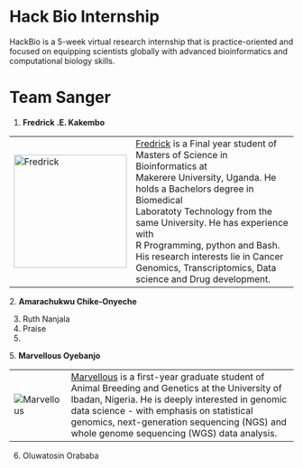 # **Hack Bio Internship**
HackBio is a 5-week virtual research internship that is practice-oriented and focused on equipping scientists globally with advanced bioinformatics and computational biology skills.
# **Team Sanger**

[comment]: <> (Fredrick's Profile)
1. **Fredrick .E. Kakembo**  
<table>
  <tr>
    <td><img src="https://avatars.githubusercontent.com/u/42891354?v=4" alt="Fredrick" width="200" height="200" /></td>
    <td><a href="https://www.linkedin.com/in/fredrick-e-kakembo-53b36b120">Fredrick</a> is a Final year student of Masters of Science in Bioinformatics at<br \>Makerere University, Uganda. He holds a Bachelors degree in Biomedical<br \>Laboratoty Technology from the same University. He has experience with <br \>R Programming, python and Bash. His research interests lie in Cancer<br \>Genomics, Transcriptomics, Data science and Drug development.<br /\></td>
  </tr>
</table>

[comment]: <> (Amarachukwu's profile)
2. **Amarachukwu Chike-Onyeche**

3. Ruth Nanjala
4. Praise
5. 
[comment]: <> (Marvellous' Profile)
5.  **Marvellous Oyebanjo**
<table>
  <tr>
    <td><img src="" alt="Marvellous" /></td>
    <td><a href="www.linkedin.com/in/marvellous-oyebanjo">Marvellous</a> is a first-year graduate student of Animal Breeding and Genetics at the University of Ibadan, Nigeria. He is deeply interested in genomic data science - with emphasis on statistical genomics, next-generation sequencing (NGS) and whole genome sequencing (WGS) data analysis.<br /\></td>
  </tr>
 </table>



6. Oluwatosin Orababa 
